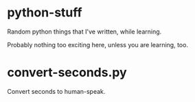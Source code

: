 # python-stuff
Random python things that I've written, while learning.

Probably nothing too exciting here, unless you are learning, too.

# convert-seconds.py
Convert seconds to human-speak.